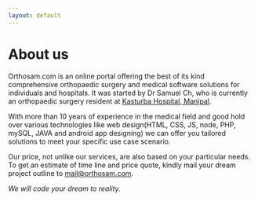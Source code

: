 ```yaml
---
layout: default
---
```


# About us

Orthosam.com is an online portal offering the best of its kind comprehensive orthopaedic surgery and medical software solutions for individuals and hospitals. It was started by Dr Samuel Ch, who is currently an orthopaedic surgery resident at [Kasturba Hospital, Manipal](https://www.google.co.in/search?q=kasturba+hospital+manipal&oq=kasturba+hospital).

With more than 10 years of experience in the medical field and good hold over various technologies like web design(HTML, CSS, JS, node, PHP, mySQL, JAVA and android app designing) we can offer you tailored solutions to meet your specific use case scenario. 

Our price, not unlike our services, are also based on your particular needs. To get an estimate of time line and price quote, kindly mail your dream project outline to [mail@orthosam.com](mailto:mail@orthosam.com).

*We will code your dream to reality.*
